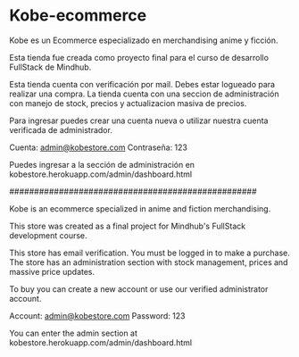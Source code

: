 # Kobe-ecommerce

Kobe es un Ecommerce especializado en merchandising anime y ficción.

Esta tienda fue creada como proyecto final para el curso de desarrollo FullStack de Mindhub.

Esta tienda cuenta con verificación por mail.
Debes estar logueado para realizar una compra.
La tienda cuenta con una seccion de administración con manejo de stock, precios y actualizacion masiva de precios.

Para ingresar puedes crear una cuenta nueva o utilizar nuestra cuenta verificada de administrador.

Cuenta: admin@kobestore.com
Contraseña: 123

Puedes ingresar a la sección de administración en kobestore.herokuapp.com/admin/dashboard.html


##################################################

Kobe is an ecommerce specialized in anime and fiction merchandising.

This store was created as a final project for Mindhub's FullStack development course.

This store has email verification.
You must be logged in to make a purchase.
The store has an administration section with stock management, prices and massive price updates.

To buy you can create a new account or use our verified administrator account.

Account: admin@kobestore.com
Password: 123

You can enter the admin section at kobestore.herokuapp.com/admin/dashboard.html
